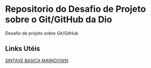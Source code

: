 # Repositorio do Desafio de Projeto sobre o Git/GitHub da Dio
Desafio de projeto sobre Git/GitHub

## Links Utéis
[SINTAXE BASICA MARKDOWN](https://www.markdownguide.org/basic-syntax/)
